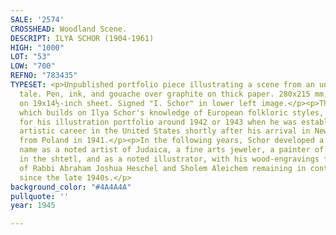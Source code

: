 ```yaml
---
SALE: '2574'
CROSSHEAD: Woodland Scene.
DESCRIPT: ILYA SCHOR (1904-1961)
HIGH: "1000"
LOT: "53"
LOW: "700"
REFNO: "783435"
TYPESET: <p>Unpublished portfolio piece illustrating a scene from an unknown fairy
  tale. Pen, ink, and gouache over graphite on thick paper. 280x215 mm; 11x8½ inches,
  on 19x14½-inch sheet. Signed "I. Schor" in lower left image.</p><p>This drawing,
  which builds on Ilya Schor's knowledge of European folkloric styles, was created
  for his illustration portfolio around 1942 or 1943 when he was establishing his
  artistic career in the United States shortly after his arrival in New York City
  from Poland in 1941.</p><p>In the following years, Schor developed a highly respected
  name as a noted artist of Judaica, a fine arts jeweler, a painter of Jewish life
  in the shtetl, and as a noted illustrator, with his wood-engravings for the writings
  of Rabbi Abraham Joshua Heschel and Sholem Aleichem remaining in continuous print
  since the late 1940s.</p>
background_color: "#4A4A4A"
pullquote: ''
year: 1945

---
```

